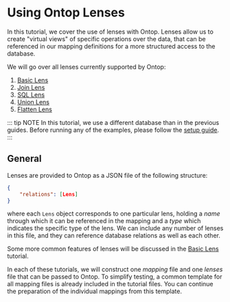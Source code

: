 # Using Ontop Lenses

In this tutorial, we cover the use of lenses with Ontop. Lenses allow us to create "virtual views" of specific operations over the data, that can be referenced
in our mapping definitions for a more structured access to the database.

We will go over all lenses currently supported by Ontop:

1. [Basic Lens](basic-lens.md)
2. [Join Lens](join-lens.md)
3. [SQL Lens](sql-lens.md)
4. [Union Lens](union-lens.md)
5. [Flatten Lens](flatten-lens.md)

::: tip NOTE
In this tutorial, we use a different database than in the previous guides. Before running any of the examples, please follow the [setup guide](setup).
:::

## General

Lenses are provided to Ontop as a JSON file of the following structure:
```json
{
    "relations": [Lens]
}
```
where each `Lens` object corresponds to one particular lens, holding a *name* through which it can be referenced in the mapping and a *type* which indicates the specific type of the lens.
We can include any number of lenses in this file, and they can reference database relations as well as each other.

Some more common features of lenses will be discussed in the [Basic Lens](basic-lens.md) tutorial.

In each of these tutorials, we will construct one *mapping* file and one *lenses* file that can be passed to Ontop. To simplify testing, a common template for all mapping files is already included in the tutorial files. You can continue the preparation of the individual mappings from this template.